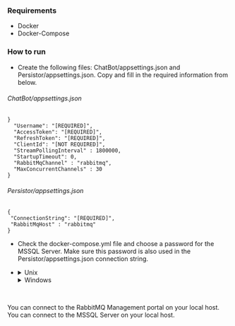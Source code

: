 <h3>Requirements</h3>

 - Docker
 - Docker-Compose

<h3>How to run</h3>

 - Create the following files: ChatBot/appsettings.json and Persistor/appsettings.json. Copy and fill in the required information from below.
<h6>ChatBot/appsettings.json</h6>

  ```javascript{
  }
    "Username": "[REQUIRED]",
    "AccessToken": "[REQUIRED]",
    "RefreshToken": "[REQUIRED]",
    "ClientId": "[NOT REQUIRED]",
    "StreamPollingInterval" : 1800000,
    "StartupTimeout": 0,
    "RabbitMqChannel" : "rabbitmq",
    "MaxConcurrentChannels" : 30
  }
  ```
  
<h6>Persistor/appsettings.json</h6>

 ```javascript{
 {
  "ConnectionString": "[REQUIRED]",
  "RabbitMqHost" : "rabbitmq"
 }
  ```
   
 -  Check the docker-compose.yml file and choose
   a password for the MSSQL Server. Make sure this password is also used in the Persistor/appsettings.json connection string.

 - <details>
   <summary>Unix</summary>
   <br>
   Run the run.bash file in the root folder.
   </details>

   <details>
   <summary>Windows</summary>
   <br>
		Open command prompt/powershell in the root folder and execute
		
    `docker-compose build`
    followed by,
    `docker-compose run`.
   </details>
</br>

You can connect to the RabbitMQ Management portal on your local host.</br>
You can connect to the MSSQL Server on your local host.

